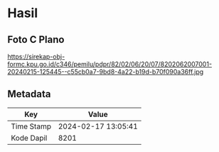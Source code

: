 # Hasil

## Foto C Plano

https://sirekap-obj-formc.kpu.go.id/c346/pemilu/pdpr/82/02/06/20/07/8202062007001-20240215-125445--c55cb0a7-9bd8-4a22-b19d-b70f090a36ff.jpg


## Metadata

| Key        | Value               |
| ---------- | ------------------- |
| Time Stamp | 2024-02-17 13:05:41 |
| Kode Dapil | 8201                |



